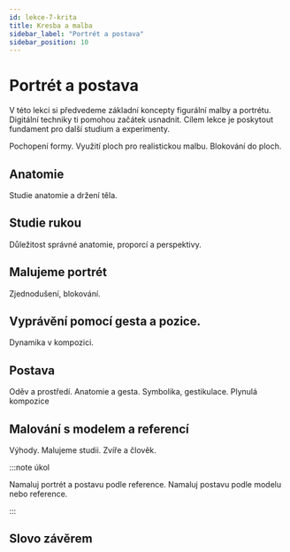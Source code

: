 ```yaml
---
id: lekce-7-krita
title: Kresba a malba
sidebar_label: "Portrét a postava"
sidebar_position: 10
---
```


# Portrét a postava
V této lekci si předvedeme základní koncepty figurální malby a portrétu. Digitální techniky ti pomohou začátek usnadnit. Cílem lekce je poskytout fundament pro další studium a experimenty.

Pochopení formy. Využití ploch pro realistickou malbu. Blokování do ploch.

## Anatomie
Studie anatomie a držení těla.
## Studie rukou
Důležitost správné anatomie, proporcí a perspektivy.
## Malujeme portrét
Zjednodušení, blokování.
## Vyprávění pomocí gesta a pozice.
Dynamika v kompozici.
## Postava
Oděv a prostředí. Anatomie a gesta. Symbolika, gestikulace. Plynulá kompozice
## Malování s modelem a referencí
Výhody. Malujeme studii. Zvíře a člověk.


:::note úkol

Namaluj portrét a postavu podle reference. Namaluj postavu podle modelu nebo reference.

:::

## Slovo závěrem
